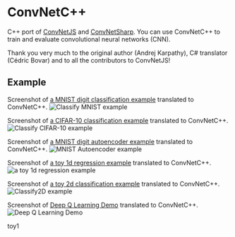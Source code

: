 # ConvNetC++
C++ port of [ConvNetJS](https://github.com/karpathy/convnetjs) and [ConvNetSharp](https://github.com/cbovar/ConvNetSharp). You can use ConvNetC++ to train and evaluate convolutional neural networks 
(CNN).

Thank you very much to the original author (Andrej Karpathy), C# translator (Cédric Bovar) and to all the contributors to ConvNetJS!

## Example

Screenshot of [a MNIST digit classification example](http://cs.stanford.edu/people/karpathy/convnetjs/demo/mnist.html) translated to ConvNetC++. 
![Classify MNIST example](https://github.com/sppp/ConvNetC-/raw/master/doc/classifymnist.png)

Screenshot of [a CIFAR-10 classification example](http://cs.stanford.edu/people/karpathy/convnetjs/demo/cifar10.html) translated to ConvNetC++. 
![Classify CIFAR-10 example](https://github.com/sppp/ConvNetC-/raw/master/doc/classifycifar10.png)

Screenshot of [a MNIST digit autoencoder example](http://cs.stanford.edu/people/karpathy/convnetjs/demo/autoencoder.html) translated to ConvNetC++. 
![MNIST Autoencoder example](https://github.com/sppp/ConvNetC-/raw/master/doc/autoencodemnist.png)

Screenshot of [a toy 1d regression example](http://cs.stanford.edu/people/karpathy/convnetjs/demo/regression.html) translated to ConvNetC++. 
![a toy 1d regression example](https://github.com/sppp/ConvNetC-/raw/master/doc/toy1dregression.png)

Screenshot of [a toy 2d classification example](http://cs.stanford.edu/people/karpathy/convnetjs/demo/classify2d.html) translated to ConvNetC++. 
![Classify2D example](https://github.com/sppp/ConvNetC-/raw/master/doc/classify2d.png)

Screenshot of [Deep Q Learning Demo](http://cs.stanford.edu/people/karpathy/convnetjs/demo/rldemo.html) translated to ConvNetC++. 
![Deep Q Learning Demo](https://github.com/sppp/ConvNetC-/raw/master/doc/deepqlearning.png)

toy1
